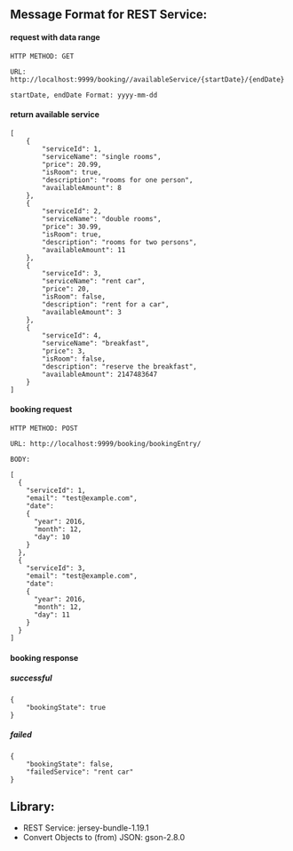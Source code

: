 ## Message Format for REST Service:

#### request with data range

    HTTP METHOD: GET
     
    URL: http://localhost:9999/booking//availableService/{startDate}/{endDate}
    
    startDate, endDate Format: yyyy-mm-dd


#### return available service

    [
        {
            "serviceId": 1,
            "serviceName": "single rooms",
            "price": 20.99,
            "isRoom": true,
            "description": "rooms for one person",
            "availableAmount": 8
        },
        {
            "serviceId": 2,
            "serviceName": "double rooms",
            "price": 30.99,
            "isRoom": true,
            "description": "rooms for two persons",
            "availableAmount": 11
        },
        {
            "serviceId": 3,
            "serviceName": "rent car",
            "price": 20,
            "isRoom": false,
            "description": "rent for a car",
            "availableAmount": 3
        },
        {
            "serviceId": 4,
            "serviceName": "breakfast",
            "price": 3,
            "isRoom": false,
            "description": "reserve the breakfast",
            "availableAmount": 2147483647
        }
    ]
    
#### booking request

    HTTP METHOD: POST
    
    URL: http://localhost:9999/booking/bookingEntry/
    
    BODY:

    [
      {
        "serviceId": 1,
        "email": "test@example.com",
        "date":
        {
          "year": 2016,
          "month": 12,
          "day": 10
        }
      },
      {
        "serviceId": 3,
        "email": "test@example.com",
        "date":
        {
          "year": 2016,
          "month": 12,
          "day": 11
        }
      }
    ]
    
#### booking response

##### successful

    {
        "bookingState": true
    }

##### failed

    {
        "bookingState": false,
        "failedService": "rent car"
    }

## Library:

- REST Service: jersey-bundle-1.19.1
- Convert Objects to (from) JSON: gson-2.8.0

